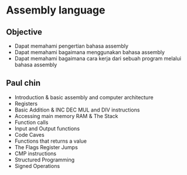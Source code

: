 # Assembly language 

## Objective
- Dapat memahami pengertian bahasa assembly
- Dapat memahami bagaimana menggunakan bahasa assembly
- Dapat memahami bagaimana cara kerja dari sebuah program melalui bahasa assembly 

## Paul chin 
- Introduction & basic assembly and computer architecture
- Registers
- Basic Addition & INC DEC MUL and DIV instructions
- Accessing main memory RAM & The Stack
- Function calls
- Input and Output functions
- Code Caves
- Functions that returns a value
- The Flags Register Jumps
- CMP instructions
- Structured Programming
- Signed Operations


